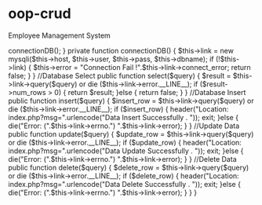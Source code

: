 # oop-crud
Employee Management System

<?php

Class Database {

	public $host 	= DB_HOST;
	public $user 	= DB_USER;
	public $pass 	= DB_PASS;
	public $dbname 	= DB_NAME;

	public $link;
	public $error;

	public function __construct() { 
		$this->connectionDB();
	}
	private function connectionDB() {
		$this->link = new mysqli($this->host, $this->user, $this->pass, $this->dbname);

		if (!$this->link) {
			$this->error = "Connection Fail !".$this->link->connect_error;
			return false;
		}
	}

	//Database Select 

	public function select($query) {
		$result = $this->link->query($query) or die ($this->link->error.__LINE__);
		if ($result->num_rows > 0) {
			return $result;
		}else {
			return false;
		}

	}

	//Database Insert
	public function insert($query) {
		$insert_row = $this->link->query($query) or die ($this->link->error.__LINE__);
		if ($insert_row) {
			header("Location: index.php?msg=".urlencode("Data Insert Successfully . "));
			exit;
		}else {
			die("Error: (".$this->link->errno.") ".$this->link->error);
		}
	}

    //Update Data
	public function update($query) {
		$update_row = $this->link->query($query) or die ($this->link->error.__LINE__);
		if ($update_row) {
			header("Location: index.php?msg=".urlencode("Data Update Successfully . "));
			exit;
		}else {
			die("Error: (".$this->link->errno.") ".$this->link->error);
		}
	}

    //Delete Data
	public function delete($query) {
		$delete_row = $this->link->query($query) or die ($this->link->error.__LINE__);
		if ($delete_row) {
			header("Location: index.php?msg=".urlencode("Data Delete Successfully . "));
			exit;
		}else {
			die("Error: (".$this->link->errno.") ".$this->link->error);
		}
	}

}


